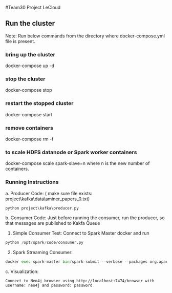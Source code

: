 #Team30 Project LeCloud

## Run the cluster
Note: Run below commands from the directory where docker-compose.yml file is present.
### bring up the cluster
docker-compose up -d
### stop the cluster
docker-compose stop
### restart the stopped cluster
docker-compose start
### remove containers
docker-compose rm -f
### to scale HDFS datanode or Spark worker containers
docker-compose scale spark-slave=n where n is the new number of containers.

### Running Instructions
a. Producer Code: 
( make sure file exists: project\kafka\data\aminer_papers_0.txt)

```python
python project\kafka\producer.py
```

b. Consumer Code: 
    Just before running the consumer, run the producer, so that messages are published to Kakfa Queue

  1. Simple Consumer Test: Connect to Spark Master docker and run 
  ```python
  python /opt/spark/code/consumer.py
  ```

  2. Spark Streaming Consumer: 
  ```python
  docker exec spark-master bin/spark-submit --verbose --packages org.apache.spark:spark-streaming-kafka-0-8_2.11:2.3.1 --master spark://spark-master:7077 /opt/spark/code/consumerSpark.py
  ```

c.  Visualization:
    
    Connect to Neo4j browser using http://localhost:7474/browser with username: neo4j and password: password

